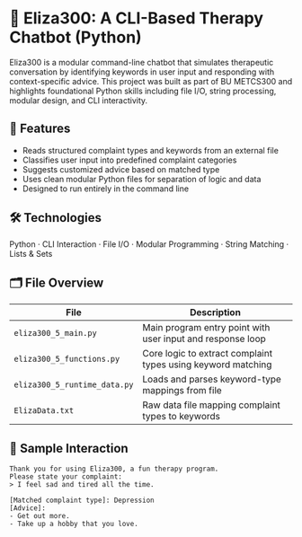 # 🧠 Eliza300: A CLI-Based Therapy Chatbot (Python)

Eliza300 is a modular command-line chatbot that simulates therapeutic conversation by identifying keywords in user input and responding with context-specific advice. This project was built as part of BU METCS300 and highlights foundational Python skills including file I/O, string processing, modular design, and CLI interactivity.

## 📌 Features

- Reads structured complaint types and keywords from an external file
- Classifies user input into predefined complaint categories
- Suggests customized advice based on matched type
- Uses clean modular Python files for separation of logic and data
- Designed to run entirely in the command line

## 🛠 Technologies

Python · CLI Interaction · File I/O · Modular Programming · String Matching · Lists & Sets

## 🗂 File Overview

| File | Description |
|------|-------------|
| `eliza300_5_main.py` | Main program entry point with user input and response loop |
| `eliza300_5_functions.py` | Core logic to extract complaint types using keyword matching |
| `eliza300_5_runtime_data.py` | Loads and parses keyword-type mappings from file |
| `ElizaData.txt` | Raw data file mapping complaint types to keywords |

## 💬 Sample Interaction

```text
Thank you for using Eliza300, a fun therapy program.
Please state your complaint:
> I feel sad and tired all the time.

[Matched complaint type]: Depression  
[Advice]:
- Get out more.
- Take up a hobby that you love.
